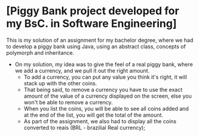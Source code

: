 # [Piggy Bank project developed for my BsC. in Software Engineering]

This is my solution of an assignment for my bachelor degree, where we had to develop a piggy bank using Java, using an abstract class, concepts of polymorph and inheritance.
* On my solution, my idea was to give the feel of a real piggy bank, where we add a currency, and we pull it out the right amount. 
  * To add a currency, you can put any value you think it's right, it will stack up with the other coins.
  * That being said, to remove a currency you have to use the exact amount of the value of a currency displayed on the screen, else you won't be able to remove a currency.
  * When you list the coins, you will be able to see all coins added and at the end of the list, you will get the total of the amount.
  * As part of the assignment, we also had to display all the coins converted to reais (BRL - brazilial Real currency);
  
